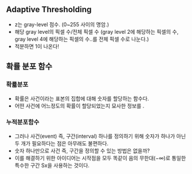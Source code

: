 ## Adaptive Thresholding
- z는 gray-level 점수. (0~255 사이의 명암.)
- 해당 gray level의 픽셀 수/전체 픽셀 수 (gray level 2에 해당하는 픽셀의 수, gray level 4에 해당하는 픽셀의 수..를 전체 픽셀 수로 나눈다.)
- 적분하면 1이 나온다!

## 확률 분포 함수

### 확륣분포
- 확률은 사건이라는 표본의 집합에 대해 숫자를 할당하는 함수다.
- 어떤 사건에 어느정도의 확률이 할당되었는지 묘사한 정보를 .
 


### 누적분포함수

- 그러나 사건(event) 즉, 구간(interval) 하나를 정의하기 위해 숫자가 하나가 아닌 두 개가 필요하다는 점은 아무래도 불편하다. 
- 숫자 하나만으로 사건 즉, 구간을 정의할 수 있는 방법은 없을까? 
- 이를 해결하기 위한 아이디어는 시작점을 모두 똑같이 음의 무한대(−∞)로 통일한 특수한 구간 Sx을 사용하는 것이다.
